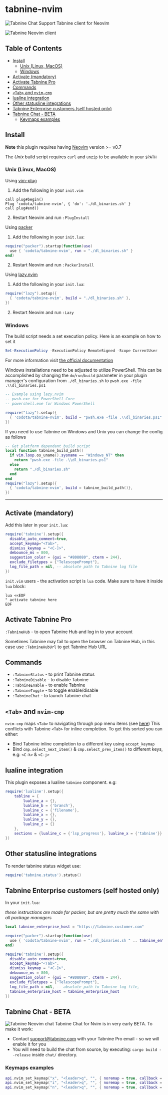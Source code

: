 # tabnine-nvim
![Tabnine Chat Support](https://github.com/codota/tabnine-nvim/blob/chat-ticker/chat_support.svg)
Tabnine client for Neovim

![Tabnine Neovim client](https://github.com/codota/tabnine-nvim/blob/master/examples/javascript.gif)

## Table of Contents
<!-- START doctoc generated TOC please keep comment here to allow auto update -->
<!-- DON'T EDIT THIS SECTION, INSTEAD RE-RUN doctoc TO UPDATE -->
<!-- END doctoc generated TOC please keep comment here to allow auto update -->

- [Install](#install)
  - [Unix (Linux, MacOS)](#unix-linux-macos)
  - [Windows](#windows)
- [Activate (mandatory)](#activate-mandatory)
- [Activate Tabnine Pro](#activate-tabnine-pro)
- [Commands](#commands)
- [`<Tab>` and `nvim-cmp`](#tab-and-nvim-cmp)
- [lualine integration](#lualine-integration)
- [Other statusline integrations](#other-statusline-integrations)
- [Tabnine Enterprise customers (self hosted only)](#tabnine-enterprise-customers-self-hosted-only)
- [Tabnine Chat - BETA](#tabnine-chat---beta)
  - [Keymaps examples](#keymaps-examples)

<!-- END doctoc generated TOC please keep comment here to allow auto update -->

## Install

**Note** this plugin requires having [Neovim](https://github.com/neovim/neovim) version >= v0.7

The _Unix_ build script requires `curl` and `unzip` to be available in your `$PATH`

### Unix (Linux, MacOS)

Using [vim-plug](https://github.com/junegunn/vim-plug)

1. Add the following in your `init.vim`

```vim
call plug#begin()
Plug 'codota/tabnine-nvim', { 'do': './dl_binaries.sh' }
call plug#end()
```

2. Restart Neovim and run `:PlugInstall`

Using [packer](https://github.com/wbthomason/packer.nvim)

1. Add the following in your `init.lua`:

```lua
require("packer").startup(function(use)
  use { 'codota/tabnine-nvim', run = "./dl_binaries.sh" }
end)
```

2. Restart Neovim and run `:PackerInstall`

Using [lazy.nvim](https://github.com/folke/lazy.nvim)

1. Add the following in your `init.lua`:

```lua
require("lazy").setup({
  { 'codota/tabnine-nvim', build = "./dl_binaries.sh" },
})
```

2. Restart Neovim and run `:Lazy`

### Windows

<!-- > **Note:**
> For Please see below for Windows installation instructions -->

The build script needs a set execution policy.
Here is an example on how to set it

```Powershell
Set-ExecutionPolicy -ExecutionPolicy RemoteSigned -Scope CurrentUser
```

For more information visit
[the official documentation](https://learn.microsoft.com/powershell/module/microsoft.powershell.core/about/about_execution_policies?view=powershell-7.2)

Windows installations need to be adjusted to utilize PowerShell. This can be accomplished by changing the `do`/`run`/`build` parameter in your plugin manager's configuration from `./dl_binaries.sh` to `pwsh.exe -file .\\dl_binaries.ps1`

```Lua
-- Example using lazy.nvim
-- pwsh.exe for PowerShell Core
-- powershell.exe for Windows PowerShell

require("lazy").setup({
  { 'codota/tabnine-nvim', build = "pwsh.exe -file .\\dl_binaries.ps1" },
})
```

If you need to use Tabnine on Windows and Unix you can change the config as follows

```lua
-- Get platform dependant build script
local function tabnine_build_path()
  if vim.loop.os_uname().sysname == "Windows_NT" then
    return "pwsh.exe -file .\\dl_binaries.ps1"
  else
    return "./dl_binaries.sh"
  end
end
require("lazy").setup({
  { 'codota/tabnine-nvim', build = tabnine_build_path()},
})
```

---

## Activate (mandatory)

Add this later in your `init.lua`:

```lua
require('tabnine').setup({
  disable_auto_comment=true,
  accept_keymap="<Tab>",
  dismiss_keymap = "<C-]>",
  debounce_ms = 800,
  suggestion_color = {gui = "#808080", cterm = 244},
  exclude_filetypes = {"TelescopePrompt"},
  log_file_path = nil, -- absolute path to Tabnine log file
})
```

`init.vim` users - the activation script is `lua` code. Make sure to have it inside `lua` block:

```vim
lua <<EOF
" activate tabnine here
EOF
```

## Activate Tabnine Pro

`:TabnineHub` - to open Tabnine Hub and log in to your account

Sometimes Tabnine may fail to open the browser on Tabnine Hub, in this case use `:TabnineHubUrl` to get Tabnine Hub URL

## Commands

- `:TabnineStatus` - to print Tabnine status
- `:TabnineDisable` - to disable Tabnine
- `:TabnineEnable` - to enable Tabnine
- `:TabnineToggle` - to toggle enable/disable
- `:TabnineChat` - to launch Tabnine chat

## `<Tab>` and `nvim-cmp`

`nvim-cmp` maps `<Tab>` to navigating through pop menu items (see [here](https://github.com/hrsh7th/nvim-cmp/blob/777450fd0ae289463a14481673e26246b5e38bf2/lua/cmp/config/mapping.lua#L86)) This conflicts with Tabnine `<Tab>` for inline completion. To get this sorted you can either:

- Bind Tabnine inline completion to a different key using `accept_keymap`
- Bind `cmp.select_next_item()` & `cmp.select_prev_item()` to different keys, e.g: `<C-k>` & `<C-j>`

## lualine integration

This plugin exposes a lualine `tabnine` component. e.g:

```lua
require('lualine').setup({
    tabline = {
        lualine_a = {},
        lualine_b = {'branch'},
        lualine_c = {'filename'},
        lualine_x = {},
        lualine_y = {},
        lualine_z = {}
    },
    sections = {lualine_c = {'lsp_progress'}, lualine_x = {'tabnine'}}
})
```

## Other statusline integrations

To render tabnine status widget use:

```lua
require('tabnine.status').status()
```

## Tabnine Enterprise customers (self hosted only)

In your `init.lua`:

_these instructions are made for packer, but are pretty much the same with all package managers_

```lua
local tabnine_enterprise_host = "https://tabnine.customer.com"

require("packer").startup(function(use)
  use { 'codota/tabnine-nvim', run = "./dl_binaries.sh " .. tabnine_enterprise_host .. "/update" }
end)

require('tabnine').setup({
  disable_auto_comment=true,
  accept_keymap="<Tab>",
  dismiss_keymap = "<C-]>",
  debounce_ms = 800,
  suggestion_color = {gui = "#808080", cterm = 244},
  exclude_filetypes = {"TelescopePrompt"},
  log_file_path = nil, -- absolute path to Tabnine log file,
  tabnine_enterprise_host = tabnine_enterprise_host
})
```

## Tabnine Chat - BETA
![Tabnine Neovim chat](https://github.com/codota/tabnine-nvim/blob/master/examples/python-chat.gif)
Tabnine Chat for Nvim is in very early BETA. To make it work:
- Contact support@tabnine.com with your Tabnine Pro email - so we will enable it for you
- You will need to build the chat from source, by executing: `cargo build --release` inside `chat/` directory.

### Keymaps examples

```lua
api.nvim_set_keymap("x", "<leader>q", "", { noremap = true, callback = require("tabnine.chat").open })
api.nvim_set_keymap("i", "<leader>q", "", { noremap = true, callback = require("tabnine.chat").open })
api.nvim_set_keymap("n", "<leader>q", "", { noremap = true, callback = require("tabnine.chat").open })
```
